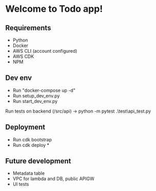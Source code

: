 # Welcome to Todo app!

## Requirements

- Python
- Docker
- AWS CLI (account configured)
- AWS CDK
- NPM

## Dev env

- Run "docker-compose up -d"
- Run setup_dev_env.py
- Run start_dev_env.py

Run tests on backend (/src/api) -> python -m pytest .\test\api_test.py

## Deployment

- Run cdk bootstrap
- Run cdk deploy \*

## Future development

- Metadata table
- VPC for lambda and DB, public APIGW
- UI tests
